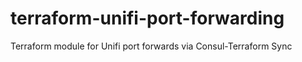 # terraform-unifi-port-forwarding
Terraform module for Unifi port forwards via Consul-Terraform Sync
